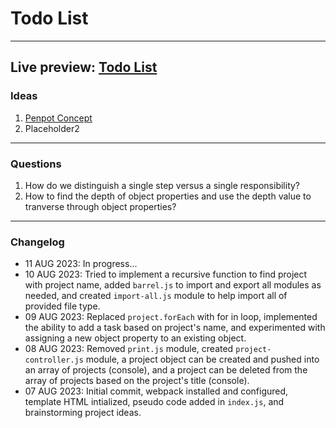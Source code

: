 # Todo List
---
Live preview: [Todo List](https://mikeycos.github.io/theOdinProject/javaScript/projects/todo-list/dist)
---
### Ideas
1. [Penpot Concept]()
2. Placeholder2
---
### Questions
1. How do we distinguish a single step versus a single responsibility?
2. How to find the depth of object properties and use the depth value to tranverse through object properties?
---
### Changelog
- 11 AUG 2023: In progress...  
- 10 AUG 2023: Tried to implement a recursive function to find project with project name, added `barrel.js` to import and export all modules as needed, and created `import-all.js` module to help import all of provided file type.  
- 09 AUG 2023: Replaced `project.forEach` with for in loop, implemented the ability to add a task based on project's name, and experimented with assigning a new object property to an existing object.  
- 08 AUG 2023: Removed `print.js` module, created `project-controller.js` module, a project object can be created and pushed into an array of projects (console), and a project can be deleted from the array of projects based on the project's title (console).  
- 07 AUG 2023: Initial commit, webpack installed and configured, template HTML intialized, pseudo code added in `index.js`, and brainstorming project ideas.  